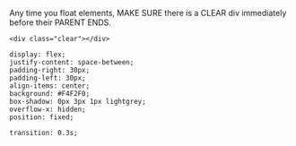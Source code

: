 Any time you float elements, MAKE SURE there is a CLEAR div immediately before their PARENT ENDS.

<div class="floatContainer">
	<div class="floatedChild"></div>
	<div class="floatedChild"></div>

	<div class="clear"></div>
</div>

<style type="text/css">
	.clear{
		clear: both;
	}
</style>



	display: flex;
	justify-content: space-between;
	padding-right: 30px;
	padding-left: 30px;
	align-items: center;
 	background: #F4F2F0;
 	box-shadow: 0px 3px 1px lightgrey;
 	overflow-x: hidden;
 	position: fixed;

 	transition: 0.3s;